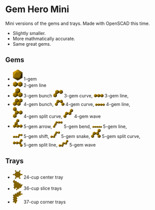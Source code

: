 # Gem Hero Mini

Mini versions of the gems and trays. Made with OpenSCAD this time.

* Slightly smaller.
* More mathmatically accurate.
* Same great gems.

## Gems
- <img src="https://raw.githubusercontent.com/tasssinclair/gem-hero/master/mini/1-gem.png" style="width:30px"/> 1-gem
- <img src="https://raw.githubusercontent.com/tasssinclair/gem-hero/master/mini/2-gem-line.png" style="width:30px" /> 2-gem line
- <img src="https://raw.githubusercontent.com/tasssinclair/gem-hero/master/mini/3-gem-bunch.png" style="width:30px" /> 3-gem bunch
  <img src="https://raw.githubusercontent.com/tasssinclair/gem-hero/master/mini/3-gem-curve.png" style="width:30px" /> 3-gem curve,
  <img src="https://raw.githubusercontent.com/tasssinclair/gem-hero/master/mini/3-gem-line.png" style="width:30px" /> 3-gem line,
- <img src="https://raw.githubusercontent.com/tasssinclair/gem-hero/master/mini/4-gem-bunch.png" style="width:30px" /> 4-gem bunch, 
  <img src="https://raw.githubusercontent.com/tasssinclair/gem-hero/master/mini/4-gem-curve.png" style="width:30px" /> 4-gem curve, 
  <img src="https://raw.githubusercontent.com/tasssinclair/gem-hero/master/mini/4-gem-line.png" style="width:30px" /> 4-gem line, 
  <br />
  <img src="https://raw.githubusercontent.com/tasssinclair/gem-hero/master/mini/4-gem-split-curve.png" style="width:30px" /> 4-gem split curve,
  <img src="https://raw.githubusercontent.com/tasssinclair/gem-hero/master/mini/4-gem-wave.png" style="width:30px" /> 4-gem wave
- <img src="https://raw.githubusercontent.com/tasssinclair/gem-hero/master/mini/5-gem-arrow.png" style="width:30px" /> 5-gem arrow,
  <img src="https://raw.githubusercontent.com/tasssinclair/gem-hero/master/mini/5-gem-bend.png" style="width:30px" /> 5-gem bend,
  <img src="https://raw.githubusercontent.com/tasssinclair/gem-hero/master/mini/5-gem-line.png" style="width:30px" /> 5-gem line,
  <br />
  <img src="https://raw.githubusercontent.com/tasssinclair/gem-hero/master/mini/5-gem-shift.png" style="width:30px" /> 5-gem shift,
  <img src="https://raw.githubusercontent.com/tasssinclair/gem-hero/master/mini/5-gem-snake.png" style="width:30px" /> 5-gem snake,
  <img src="https://raw.githubusercontent.com/tasssinclair/gem-hero/master/mini/5-gem-split-curve.png" style="width:30px" /> 5-gem split curve,
  <br />
  <img src="https://raw.githubusercontent.com/tasssinclair/gem-hero/master/mini/5-gem-split-line.png" style="width:30px" /> 5-gem split line,
  <img src="https://raw.githubusercontent.com/tasssinclair/gem-hero/master/mini/5-gem-wave.png" style="width:30px" /> 5-gem wave


## Trays
  - <img src="https://raw.githubusercontent.com/tasssinclair/gem-hero/master/mini/24-cup-center-tray.png" style="width:30px" /> 24-cup center tray
  - <img src="https://raw.githubusercontent.com/tasssinclair/gem-hero/master/mini/36-cup-slice-tray.png" style="width:30px" /> 36-cup slice trays
  - <img src="https://raw.githubusercontent.com/tasssinclair/gem-hero/master/mini/37-cup-corner-tray.png" style="width:30px" /> 37-cup corner trays